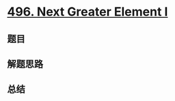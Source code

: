 # [496. Next Greater Element I](https://leetcode.com/problems/next-greater-element-i/)

## 题目


## 解题思路


## 总结


